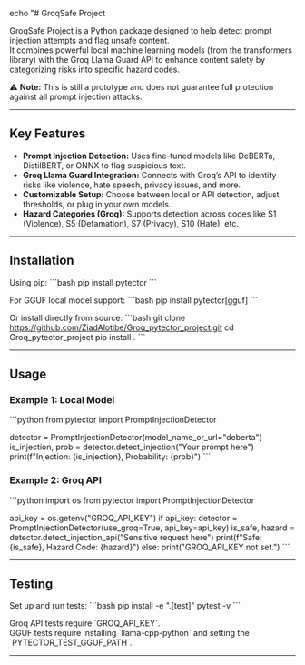 echo "# GroqSafe Project

GroqSafe Project is a Python package designed to help detect prompt injection attempts and flag unsafe content.  
It combines powerful local machine learning models (from the transformers library) with the Groq Llama Guard API to enhance content safety by categorizing risks into specific hazard codes.

⚠ **Note:** This is still a prototype and does not guarantee full protection against all prompt injection attacks.

---

## Key Features

- **Prompt Injection Detection:** Uses fine-tuned models like DeBERTa, DistilBERT, or ONNX to flag suspicious text.
- **Groq Llama Guard Integration:** Connects with Groq’s API to identify risks like violence, hate speech, privacy issues, and more.
- **Customizable Setup:** Choose between local or API detection, adjust thresholds, or plug in your own models.
- **Hazard Categories (Groq):** Supports detection across codes like S1 (Violence), S5 (Defamation), S7 (Privacy), S10 (Hate), etc.

---

## Installation

Using pip:
\`\`\`bash
pip install pytector
\`\`\`

For GGUF local model support:
\`\`\`bash
pip install pytector[gguf]
\`\`\`

Or install directly from source:
\`\`\`bash
git clone https://github.com/ZiadAlotibe/Groq_pytector_project.git
cd Groq_pytector_project
pip install .
\`\`\`

---

## Usage

### Example 1: Local Model
\`\`\`python
from pytector import PromptInjectionDetector

detector = PromptInjectionDetector(model_name_or_url=\"deberta\")
is_injection, prob = detector.detect_injection(\"Your prompt here\")
print(f\"Injection: {is_injection}, Probability: {prob}\")
\`\`\`

### Example 2: Groq API
\`\`\`python
import os
from pytector import PromptInjectionDetector

api_key = os.getenv(\"GROQ_API_KEY\")
if api_key:
    detector = PromptInjectionDetector(use_groq=True, api_key=api_key)
    is_safe, hazard = detector.detect_injection_api(\"Sensitive request here\")
    print(f\"Safe: {is_safe}, Hazard Code: {hazard}\")
else:
    print(\"GROQ_API_KEY not set.\")
\`\`\`

---

## Testing

Set up and run tests:
\`\`\`bash
pip install -e \".[test]\"
pytest -v
\`\`\`

Groq API tests require \`GROQ_API_KEY\`.  
GGUF tests require installing \`llama-cpp-python\` and setting the \`PYTECTOR_TEST_GGUF_PATH\`.

---

